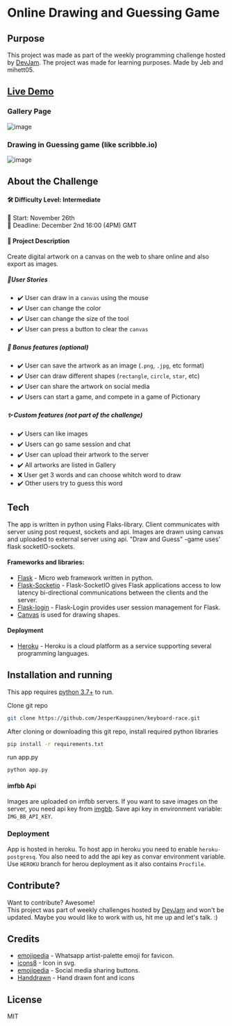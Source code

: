 # Online Drawing and Guessing Game


## Purpose
This project was made as part of the weekly programming challenge hosted by [DevJam].
The project was made for learning purposes. Made by Jeb and mihett05.


## [Live Demo](https://art-race.herokuapp.com)
### Gallery Page
![image](https://user-images.githubusercontent.com/76889226/144460258-92261a05-eb47-4703-9cb7-878d041160e5.png)

### Drawing in Guessing game (like scribble.io)
![image](https://user-images.githubusercontent.com/76889226/144343961-fc555104-fd68-4764-9fd8-d36898d5e250.png)



## About the Challenge
#### 🛠 Difficulty Level: Intermediate 
📅 Start: November 26th<br>
📅 Deadline: December 2nd 16:00 (4PM) GMT

#### 📝 Project Description
Create digital artwork on a canvas on the web to share online and also export as images.


##### 📑User Stories

-   ✔️ User can draw in a `canvas` using the mouse
-   ✔️ User can change the color
-   ✔️ User can change the size of the tool
-   ✔️ User can press a button to clear the `canvas`

##### 🌟 Bonus features (optional)

-   ✔️ User can save the artwork as an image (`.png`, `.jpg`, etc format)
-   ✔️ User can draw different shapes (`rectangle`, `circle`, `star`, etc)
-   ✔️ User can share the artwork on social media
-   ✔️ Users can start a game, and compete in a game of Pictionary

##### ✨ Custom features (not part of the challenge)
- ✔️ Users can like images
- ✔️ Users can go same session and chat
- ✔️ User can upload their artwork to the server
- ✔️ All artworks are listed in Gallery
- ❌    User get 3 words and can choose whitch word to draw
-  ✔️ Other users try to guess this word



## Tech

The app is written in python using Flaks-library. 
Client communicates with server using post request, sockets and api. 
Images are drawn using canvas and uploaded to external server using api. 
"Draw and Guess" -game uses' flask socketIO-sockets.

#### Frameworks and libraries:

- [Flask] - Micro web framework written in python.
- [Flask-Socketio](https://flask-socketio.readthedocs.io/en/latest/) - Flask-SocketIO gives Flask applications access to low latency bi-directional communications between the clients and the server.
- [Flask-login] - Flask-Login provides user session management for Flask.
- [Canvas](https://developer.mozilla.org/en-US/docs/Web/API/Canvas_API) is used for drawing shapes.
#### Deployment
- [Heroku](https://www.heroku.com) - Heroku is a cloud platform as a service supporting several programming languages.



## Installation and running

This app requires [python 3.7+](https://www.python.org/downloads/) to run.

Clone git repo
```sh
git clone https://github.com/JesperKauppinen/keyboard-race.git
```

After cloning or downloading this git repo, install required python libraries

```sh
pip install -r requirements.txt
```

run app.py
```sh
python app.py
```
#### imfbb Api
Images are uploaded on imfbb servers.
If you want to save images on the server, you need api key from [imgbb]. Save api key in environment variable: `IMG_BB_API_KEY`.

### Deployment
App is hosted in heroku. To host app in heroku you need to enable `heroku-postgresq`. You also need to add the api key as convar environment variable. 
Use `HEROKU` branch for herou deployment as it also contains `Procfile`.


## Contribute?
Want to contribute? Awesome!  
This project was part of weekly challenges hosted by [DevJam] and won't be updated.
Maybe you would like to work with us, hit me up and let's talk. :)

## Credits
- [emojipedia] - Whatsapp artist-palette emoji for favicon.
- [icons8] - Icon in svg.
- [emojipedia] - Social media sharing buttons.
- [Handdrawn] - Hand drawn font and icons

## License
MIT


   [Flask]: <https://flask.palletsprojects.com/en/2.0.x/>
   [Flask-login]: <https://flask-login.readthedocs.io/en/latest/>
   [DevJam]: <https://discord.gg/nZBxGEudY6>
   [emojipedia]: <https://emojipedia.org/artist-palette/>
   [icons8]: <https://icons8.com/>
   [sharingbuttons]: <https://sharingbuttons.io/>
   [Handdrawn]: <https://fxaeberhard.github.io/handdrawn.css/>
   [imgbb]: <https://imgbb.com/upload>
